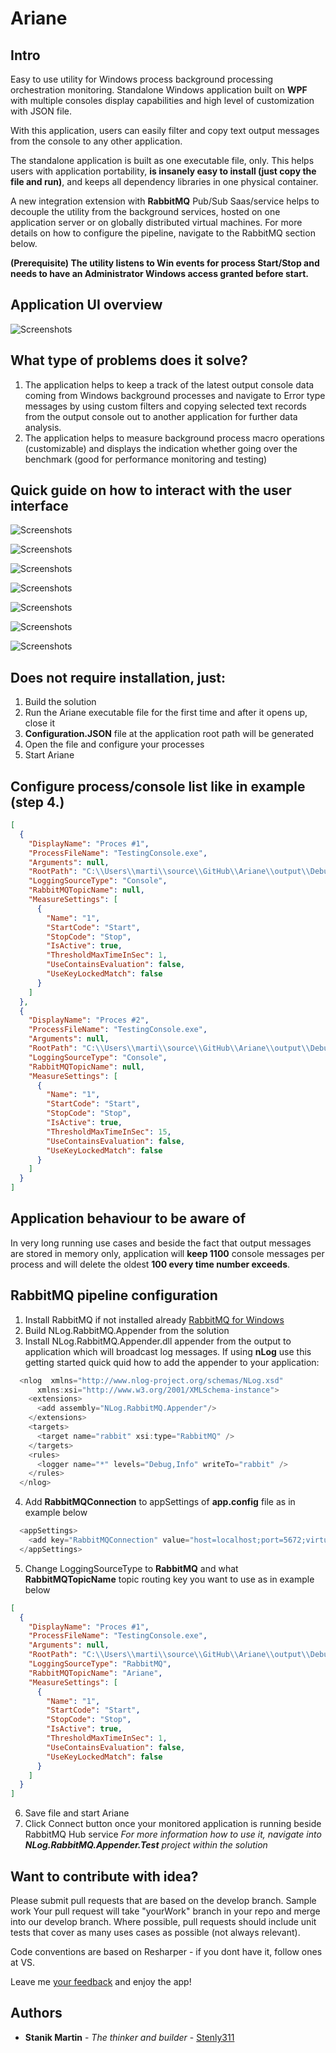 # Ariane

## Intro
Easy to use utility for Windows process background processing orchestration monitoring. 
Standalone Windows application built on **WPF** with multiple consoles display capabilities and high level of customization with JSON file.

With this application, users can easily filter and copy text output messages from the console to any other application.

The standalone application is built as one executable file, only. This helps users with application portability, **is insanely easy to install (just copy the file and run)**, and keeps all dependency libraries in one physical container.

A new integration extension with **RabbitMQ** Pub/Sub Saas/service helps to decouple the utility from the background services, hosted on one application server or on globally distributed virtual machines. For more details on how to configure the pipeline, navigate to the RabbitMQ section below. 

**(Prerequisite) The utility listens to Win events for process Start/Stop and needs to have an Administrator Windows access granted before start.**

## Application UI overview
![Screenshots](doc/StartingProcesses.GIF)

## What type of problems does it solve?
1. The application helps to keep a track of the latest output console data coming from Windows background processes and navigate to Error type messages by using custom filters and copying selected text records from the output console out to another application for further data analysis.
1. The application helps to measure background process macro operations (customizable) and displays the indication whether going over the benchmark (good for performance monitoring and testing)

## Quick guide on how to interact with the user interface

![Screenshots](doc/ProcessList.jpg)

![Screenshots](doc/AccessMeasuringConfiguration.jpg)

![Screenshots](doc/MeasuringConfiguration.jpg)

![Screenshots](doc/StartText.jpg)

![Screenshots](doc/CustomizeSize.jpg)

![Screenshots](doc/HighlightingOutput.jpg)

![Screenshots](doc/StartStopAll.jpg)

## Does not require installation, just:
1. Build the solution
2. Run the Ariane executable file for the first time and after it opens up, close it
3. **Configuration.JSON** file at the application root path will be generated
4. Open the file and configure your processes
5. Start Ariane

## Configure process/console list like in example (step 4.)
```json
[
  {
    "DisplayName": "Proces #1",
    "ProcessFileName": "TestingConsole.exe",
    "Arguments": null,
    "RootPath": "C:\\Users\\marti\\source\\GitHub\\Ariane\\output\\Debug",
    "LoggingSourceType": "Console",
    "RabbitMQTopicName": null,
    "MeasureSettings": [
      {
        "Name": "1",
        "StartCode": "Start",
        "StopCode": "Stop",
        "IsActive": true,
        "ThresholdMaxTimeInSec": 1,
        "UseContainsEvaluation": false,
        "UseKeyLockedMatch": false
      }
    ]
  },
  {
    "DisplayName": "Proces #2",
    "ProcessFileName": "TestingConsole.exe",
    "Arguments": null,
    "RootPath": "C:\\Users\\marti\\source\\GitHub\\Ariane\\output\\Debug",
    "LoggingSourceType": "Console",
    "RabbitMQTopicName": null,
    "MeasureSettings": [
      {
        "Name": "1",
        "StartCode": "Start",
        "StopCode": "Stop",
        "IsActive": true,
        "ThresholdMaxTimeInSec": 15,
        "UseContainsEvaluation": false,
        "UseKeyLockedMatch": false
      }
    ]
  }
]
```
## Application behaviour to be aware of
In very long running use cases and beside the fact that output messages are stored in memory only,
application will **keep 1100** console messages per process and will delete the oldest **100 every time number exceeds**.

## RabbitMQ pipeline configuration
1. Install RabbitMQ if not installed already [RabbitMQ for Windows](https://www.rabbitmq.com/install-windows.html)
2. Build NLog.RabbitMQ.Appender from the solution
3. Install NLog.RabbitMQ.Appender.dll appender from the output to application which will broadcast log messages. 
If using **nLog** use this getting started quick quid how to add the appender to your application:
```c#
  <nlog  xmlns="http://www.nlog-project.org/schemas/NLog.xsd"
      xmlns:xsi="http://www.w3.org/2001/XMLSchema-instance">
    <extensions>
      <add assembly="NLog.RabbitMQ.Appender"/>
    </extensions>
    <targets>
      <target name="rabbit" xsi:type="RabbitMQ" />
    </targets>
    <rules>
      <logger name="*" levels="Debug,Info" writeTo="rabbit" />
    </rules>
  </nlog>
```
4. Add **RabbitMQConnection** to appSettings of **app.config** file as in example below
```c#
  <appSettings>
    <add key="RabbitMQConnection" value="host=localhost;port=5672;virtualHost=/;username=admin;password=admin;requestedHeartbeat=0"/>
  </appSettings>
```
5. Change LoggingSourceType to **RabbitMQ** and what **RabbitMQTopicName** topic routing key you want to use as in example below
```json
[
  {
    "DisplayName": "Proces #1",
    "ProcessFileName": "TestingConsole.exe",
    "Arguments": null,
    "RootPath": "C:\\Users\\marti\\source\\GitHub\\Ariane\\output\\Debug",
    "LoggingSourceType": "RabbitMQ",
    "RabbitMQTopicName": "Ariane",
    "MeasureSettings": [
      {
        "Name": "1",
        "StartCode": "Start",
        "StopCode": "Stop",
        "IsActive": true,
        "ThresholdMaxTimeInSec": 1,
        "UseContainsEvaluation": false,
        "UseKeyLockedMatch": false
      }
    ]
  }
]
```
6. Save file and start Ariane
7. Click Connect button once your monitored application is running beside RabbitMQ Hub service
_For more information how to use it, navigate into **NLog.RabbitMQ.Appender.Test** project within the solution_

## Want to contribute with idea?
Please submit pull requests that are based on the develop branch. Sample work Your pull request will take "yourWork" branch in your repo and merge into our develop branch.
Where possible, pull requests should include unit tests that cover as many uses cases as possible (not always relevant). 

Code conventions are based on Resharper - if you dont have it, follow ones at VS.

Leave me [your feedback](https://www.martinstanik.com "My blog")  and enjoy the app!

## Authors

* **Stanik Martin** - *The thinker and builder* - [Stenly311](https://github.com/stenly311)
